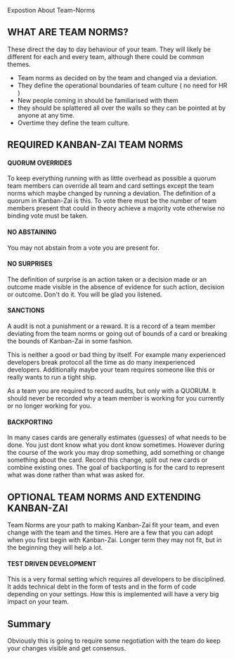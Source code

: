 Expostion About Team-Norms


## WHAT ARE TEAM NORMS?

These direct the day to day behaviour of your team.  They will likely be different for each and every team, although there could be common themes.

* Team norms as decided on by the team and changed via a deviation.  
* They define the operational boundaries of team culture ( no need for HR )
* New people coming in should be familiarised with them
* they should be splattered all over the walls so they can be pointed at by anyone at any time.  
* Overtime they define the team culture.

## REQUIRED KANBAN-ZAI TEAM NORMS

#### QUORUM OVERRIDES

To keep everything running with as little overhead as possible a quorum team members can override
all team and card settings except the team norms which maybe changed by running a deviation.  The definition
of a quorum in Kanban-Zai is this.  To vote there must be the number of team members present that could in theory 
achieve a majority vote otherwise no binding vote must be taken.

#### NO ABSTAINING

You may not abstain from a vote you are present for.

#### NO SURPRISES

The definition of surprise is an action taken or a decision made or an outcome made visible in the absence of 
evidence for such action, decision or outcome.  Don't do it.  You will be glad you listened.

#### SANCTIONS

A audit is not a punishment or a reward.  It is a record of a team member deviating from the team norms or going 
out of bounds of a card or breaking the bounds of Kanban-Zai in some fashion.  

This is neither a good or bad thing by itself.  For example many experienced developers break protocol all the time
as do many inexperienced developers.  Additionally maybe your team requires someone like this or really wants to run
a tight ship.

As a team you are required to record audits, but only with a QUORUM. It should never be recorded why a team member is
working for you currently or no longer working for you.

#### BACKPORTING
In many cases cards are generally estimates (guesses) of what needs to be done.  You just dont know what you dont know 
sometimes.  However during the course of the work you may drop something, add something or change something about 
the card.  Record this change, split out new cards or combine existing ones.  The goal of backporting is for the card 
to represent what was done rather than what was asked for.


## OPTIONAL TEAM NORMS AND EXTENDING KANBAN-ZAI

Team Norms are your path to making Kanban-Zai fit your team, and even change with the team and the times.
Here are a few that you can adopt when you first begin with Kanban-Zai.  Longer term they may not fit, but in the
beginning they will help a lot.


 
#### TEST DRIVEN DEVELOPMENT
This is a very formal setting which requires all developers to be disciplined.  It adds technical debt in the form of
 tests and in the form of code depending on your settings. 
 How this is implemented will have a very big impact on your team.


## Summary
Obviously this is going to require some negotiation with the team do keep your changes visible and get consensus.
